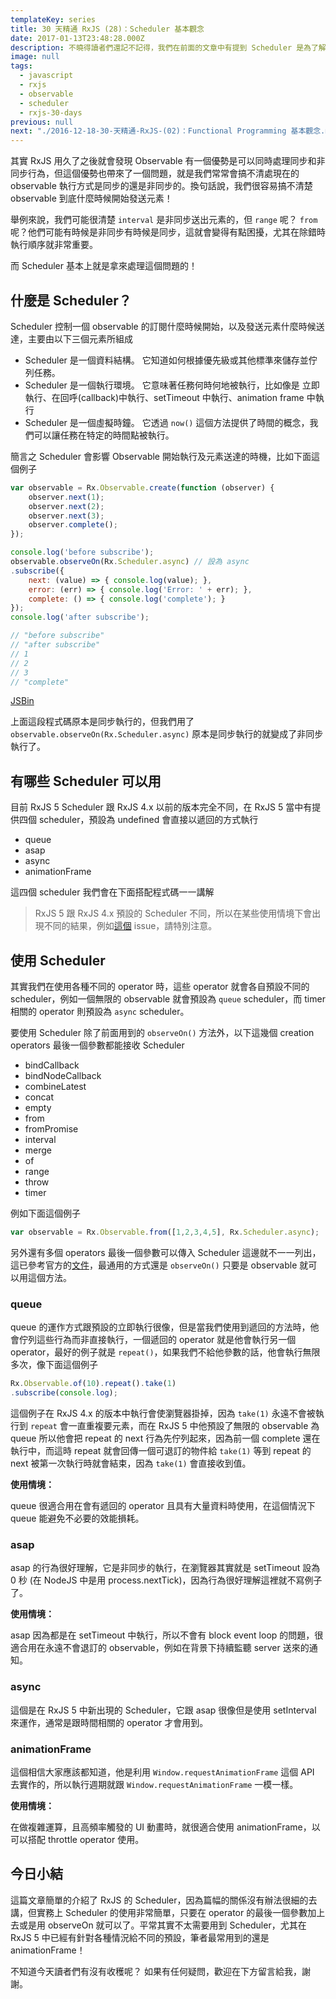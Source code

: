 ```yaml
---
templateKey: series
title: 30 天精通 RxJS (28)：Scheduler 基本觀念
date: 2017-01-13T23:48:28.000Z
description: 不曉得讀者們還記不記得，我們在前面的文章中有提到 Scheduler 是為了解決 RxJS 衍生的最後一個問題，而我們現在就在揭曉這個謎底。
image: null
tags:
  - javascript
  - rxjs
  - observable
  - scheduler
  - rxjs-30-days
previous: null
next: "./2016-12-18-30-天精通-RxJS-(02)：Functional Programming 基本觀念.md"
--- 
```


其實 RxJS 用久了之後就會發現 Observable 有一個優勢是可以同時處理同步和非同步行為，但這個優勢也帶來了一個問題，就是我們常常會搞不清處現在的 observable 執行方式是同步的還是非同步的。換句話說，我們很容易搞不清楚 observable 到底什麼時候開始發送元素！

舉例來說，我們可能很清楚 `interval` 是非同步送出元素的，但 `range` 呢？ `from` 呢？他們可能有時候是非同步有時候是同步，這就會變得有點困擾，尤其在除錯時執行順序就非常重要。

而 Scheduler 基本上就是拿來處理這個問題的！

## 什麼是 Scheduler？

Scheduler 控制一個 observable 的訂閱什麼時候開始，以及發送元素什麼時候送達，主要由以下三個元素所組成

- Scheduler 是一個資料結構。 它知道如何根據優先級或其他標準來儲存並佇列任務。
- Scheduler 是一個執行環境。 它意味著任務何時何地被執行，比如像是 立即執行、在回呼(callback)中執行、setTimeout 中執行、animation frame 中執行
- Scheduler 是一個虛擬時鐘。 它透過 `now()` 這個方法提供了時間的概念，我們可以讓任務在特定的時間點被執行。

簡言之 Scheduler 會影響 Observable 開始執行及元素送達的時機，比如下面這個例子

```javascript
var observable = Rx.Observable.create(function (observer) {
    observer.next(1);
    observer.next(2);
    observer.next(3);
    observer.complete();
});

console.log('before subscribe');
observable.observeOn(Rx.Scheduler.async) // 設為 async
.subscribe({
    next: (value) => { console.log(value); },
    error: (err) => { console.log('Error: ' + err); },
    complete: () => { console.log('complete'); }
});
console.log('after subscribe');

// "before subscribe"
// "after subscribe"
// 1
// 2
// 3
// "complete"
```
[JSBin](https://jsbin.com/sunekab/2/edit?js,console)

上面這段程式碼原本是同步執行的，但我們用了 `observable.observeOn(Rx.Scheduler.async)` 原本是同步執行的就變成了非同步執行了。

## 有哪些 Scheduler 可以用

目前 RxJS 5 Scheduler 跟 RxJS 4.x 以前的版本完全不同，在 RxJS 5 當中有提供四個 scheduler，預設為 undefined 會直接以遞回的方式執行

- queue
- asap
- async
- animationFrame

這四個 scheduler 我們會在下面搭配程式碼一一講解

> RxJS 5 跟 RxJS 4.x 預設的 Scheduler 不同，所以在某些使用情境下會出現不同的結果，例如[這個](https://github.com/ReactiveX/rxjs/issues/1994) issue，請特別注意。

## 使用 Scheduler

其實我們在使用各種不同的 operator 時，這些 operator 就會各自預設不同的 scheduler，例如一個無限的 observable 就會預設為 `queue` scheduler，而 timer 相關的 operator 則預設為 `async` scheduler。

要使用 Scheduler 除了前面用到的 `observeOn()` 方法外，以下這幾個 creation operators 最後一個參數都能接收 Scheduler

- bindCallback
- bindNodeCallback
- combineLatest
- concat
- empty
- from
- fromPromise
- interval
- merge
- of
- range
- throw
- timer

例如下面這個例子

```javascript
var observable = Rx.Observable.from([1,2,3,4,5], Rx.Scheduler.async);
```

另外還有多個 operators 最後一個參數可以傳入 Scheduler 這邊就不一一列出，這已參考官方的[文件](http://reactivex.io/rxjs/class/es6/Observable.js~Observable.html)，最通用的方式還是 `observeOn()` 只要是 observable 就可以用這個方法。

### queue

queue 的運作方式跟預設的立即執行很像，但是當我們使用到遞回的方法時，他會佇列這些行為而非直接執行，一個遞回的 operator 就是他會執行另一個 operator，最好的例子就是 `repeat()`，如果我們不給他參數的話，他會執行無限多次，像下面這個例子

```javascript
Rx.Observable.of(10).repeat().take(1)
.subscribe(console.log);
```

這個例子在 RxJS 4.x 的版本中執行會使瀏覽器掛掉，因為 `take(1)` 永遠不會被執行到 `repeat` 會一直重複要元素，而在 RxJS 5 中他預設了無限的 observable 為 queue 所以他會把 repeat 的 next 行為先佇列起來，因為前一個 complete 還在執行中，而這時 repeat 就會回傳一個可退訂的物件給 `take(1)` 等到 repeat 的 next 被第一次執行時就會結束，因為 `take(1)` 會直接收到值。

**使用情境：**

queue 很適合用在會有遞回的 operator 且具有大量資料時使用，在這個情況下 queue 能避免不必要的效能損耗。

### asap

asap 的行為很好理解，它是非同步的執行，在瀏覽器其實就是 setTimeout 設為 0 秒 (在 NodeJS 中是用 process.nextTick)，因為行為很好理解這裡就不寫例子了。

**使用情境：**

asap 因為都是在 setTimeout 中執行，所以不會有 block event loop 的問題，很適合用在永遠不會退訂的 observable，例如在背景下持續監聽 server 送來的通知。

### async

這個是在 RxJS 5 中新出現的 Scheduler，它跟 asap 很像但是使用 setInterval 來運作，通常是跟時間相關的 operator 才會用到。

### animationFrame

這個相信大家應該都知道，他是利用 `Window.requestAnimationFrame` 這個 API 去實作的，所以執行週期就跟 `Window.requestAnimationFrame` 一模一樣。

**使用情境：**

在做複雜運算，且高頻率觸發的 UI 動畫時，就很適合使用 animationFrame，以可以搭配 throttle operator 使用。

## 今日小結

這篇文章簡單的介紹了 RxJS 的 Scheduler，因為篇幅的關係沒有辦法很細的去講，但實務上 Scheduler 的使用非常簡單，只要在 operator 的最後一個參數加上去或是用 observeOn 就可以了。平常其實不太需要用到 Scheduler，尤其在 RxJS 5 中已經有針對各種情況給不同的預設，筆者最常用到的還是 animationFrame！

不知道今天讀者們有沒有收穫呢？ 如果有任何疑問，歡迎在下方留言給我，謝謝。
